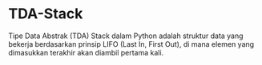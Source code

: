 # TDA-Stack
Tipe Data Abstrak (TDA) Stack dalam Python adalah struktur data yang bekerja berdasarkan prinsip LIFO (Last In, First Out), di mana elemen yang dimasukkan terakhir akan diambil pertama kali.
